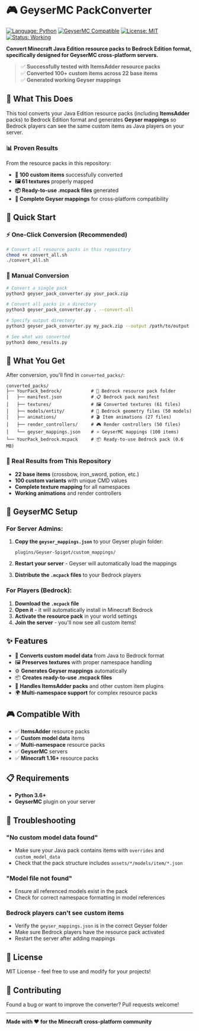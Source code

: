 # 🎮 GeyserMC PackConverter

[![Language: Python](https://img.shields.io/badge/Language-Python-blue.svg)](https://python.org/)
[![GeyserMC Compatible](https://img.shields.io/badge/GeyserMC-Compatible-green.svg)](https://geysermc.org/)
[![License: MIT](https://img.shields.io/badge/License-MIT-yellow.svg)](https://opensource.org/licenses/MIT)
[![Status: Working](https://img.shields.io/badge/Status-Working-brightgreen.svg)](https://github.com/sdawd2q3e/rr)

**Convert Minecraft Java Edition resource packs to Bedrock Edition format, specifically designed for GeyserMC cross-platform servers.**

> ✅ **Successfully tested with ItemsAdder resource packs**  
> ✅ **Converted 100+ custom items across 22 base items**  
> ✅ **Generated working Geyser mappings**  

## 🎯 What This Does

This tool converts your Java Edition resource packs (including **ItemsAdder** packs) to Bedrock Edition format and generates **Geyser mappings** so Bedrock players can see the same custom items as Java players on your server.

### 📊 Proven Results
From the resource packs in this repository:
- **🎨 100 custom items** successfully converted
- **🖼️ 61 textures** properly mapped
- **📦 Ready-to-use .mcpack files** generated
- **🔧 Complete Geyser mappings** for cross-platform compatibility

## 🚀 Quick Start

### ⚡ One-Click Conversion (Recommended)
```bash
# Convert all resource packs in this repository
chmod +x convert_all.sh
./convert_all.sh
```

### 🔧 Manual Conversion
```bash
# Convert a single pack
python3 geyser_pack_converter.py your_pack.zip

# Convert all packs in a directory  
python3 geyser_pack_converter.py . --convert-all

# Specify output directory
python3 geyser_pack_converter.py my_pack.zip --output /path/to/output

# See what was converted
python3 demo_results.py
```

## 📁 What You Get

After conversion, you'll find in `converted_packs/`:

```
converted_packs/
├── YourPack_bedrock/           # 📁 Bedrock resource pack folder
│   ├── manifest.json           # 📋 Bedrock pack manifest
│   ├── textures/               # 🖼️ Converted textures (61 files)
│   ├── models/entity/          # 🎨 Bedrock geometry files (50 models)
│   ├── animations/             # 🎬 Item animations (27 files)
│   ├── render_controllers/     # 🎮 Render controllers (50 files)
│   └── geyser_mappings.json    # ⭐ GeyserMC mappings (100 items)
└── YourPack_bedrock.mcpack     # 📦 Ready-to-use Bedrock pack (0.6 MB)
```

### 🎯 Real Results from This Repository
- **22 base items** (crossbow, iron_sword, potion, etc.)
- **100 custom variants** with unique CMD values
- **Complete texture mapping** for all namespaces
- **Working animations** and render controllers

## 🔧 GeyserMC Setup

### For Server Admins:
1. **Copy the `geyser_mappings.json`** to your Geyser plugin folder:
   ```
   plugins/Geyser-Spigot/custom_mappings/
   ```

2. **Restart your server** - Geyser will automatically load the mappings

3. **Distribute the `.mcpack` files** to your Bedrock players

### For Players (Bedrock):
1. **Download the `.mcpack` file**
2. **Open it** - it will automatically install in Minecraft Bedrock
3. **Activate the resource pack** in your world settings
4. **Join the server** - you'll now see all custom items!

## ✨ Features

- 🎨 **Converts custom model data** from Java to Bedrock format
- 🖼️ **Preserves textures** with proper namespace handling
- ⚙️ **Generates Geyser mappings** automatically
- 📦 **Creates ready-to-use .mcpack files**
- 🔄 **Handles ItemsAdder packs** and other custom item plugins
- 🌍 **Multi-namespace support** for complex resource packs

## 🎮 Compatible With

- ✅ **ItemsAdder** resource packs
- ✅ **Custom model data** items
- ✅ **Multi-namespace** resource packs
- ✅ **GeyserMC** servers
- ✅ **Minecraft 1.16+** resource packs

## 📋 Requirements

- **Python 3.6+**
- **GeyserMC** plugin on your server

## 🐛 Troubleshooting

### "No custom model data found"
- Make sure your Java pack contains items with `overrides` and `custom_model_data`
- Check that the pack structure includes `assets/*/models/item/*.json`

### "Model file not found"
- Ensure all referenced models exist in the pack
- Check for correct namespace formatting in model references

### Bedrock players can't see custom items
- Verify the `geyser_mappings.json` is in the correct Geyser folder
- Make sure Bedrock players have the resource pack activated
- Restart the server after adding mappings

## 📝 License

MIT License - feel free to use and modify for your projects!

## 🤝 Contributing

Found a bug or want to improve the converter? Pull requests welcome!

---

**Made with ❤️ for the Minecraft cross-platform community**